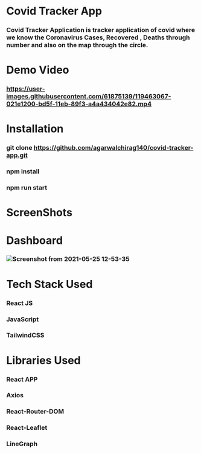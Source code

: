 # Covid Tracker App
### Covid Tracker Application is tracker application of covid where we know the Coronavirus Cases, Recovered , Deaths through number and also on the map through the circle.

# Demo Video
### https://user-images.githubusercontent.com/61875139/119463067-021e1200-bd5f-11eb-89f3-a4a434042e82.mp4


# Installation
### git clone https://github.com/agarwalchirag140/covid-tracker-app.git
### npm install 
### npm run start

# ScreenShots
# Dashboard
### ![Screenshot from 2021-05-25 12-53-35](https://user-images.githubusercontent.com/61875139/119456418-46f27a80-bd58-11eb-99f4-b27b4ab492b7.png)

# Tech Stack Used
### React JS
### JavaScript
### TailwindCSS

# Libraries Used
### React APP
### Axios
### React-Router-DOM
### React-Leaflet
### LineGraph
